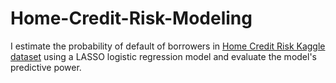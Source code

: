 # Home-Credit-Risk-Modeling
I estimate the probability of default of borrowers in [Home Credit Risk Kaggle dataset](https://www.kaggle.com/competitions/home-credit-default-risk/data) using a LASSO logistic regression model and evaluate the model's predictive power.
